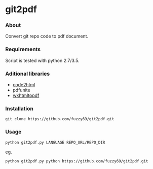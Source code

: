 git2pdf
=======

### About

Convert git repo code to pdf document.

### Requirements

Script is tested with python 2.7/3.5.

### Aditional libraries

- [code2html](https://www.palfrader.org/code/code2html/)
- pdfunite
- [wkhtmltopdf](https://wkhtmltopdf.org/)

### Installation

```
git clone https://github.com/fuzzy69/git2pdf.git

```

### Usage

```
python git2pdf.py LANGUAGE REPO_URL/REPO_DIR

```
eg.
```
python git2pdf.py python https://github.com/fuzzy69/git2pdf.git
```